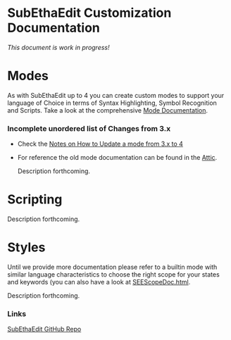 # SubEthaEdit Customization Documentation

*This document is work in progress!*

# Modes
As with SubEthaEdit up to 4 you can create custom modes to support your language of Choice in terms of Syntax Highlighting, Symbol Recognition and Scripts.
Take a look at the comprehensive [Mode Documentation][ModeExample].


### Incomplete unordered list of Changes from 3.x

* Check the [Notes on How to Update a mode from 3.x to 4][ModeUpdate]
* For reference the old mode documentation can be found in the [Attic][ModeDocu3].
  
  Description forthcoming.

  
# Scripting

Description forthcoming.


# Styles

Until we provide more documentation please refer to a builtin mode with similar language characteristics to choose the right scope for your states and keywords (you can also have a look at [SEEScopeDoc.html][ScopeDoc].

Description forthcoming.


### Links
[SubEthaEdit GitHub Repo][see_github]  


<!-- Referenced Files -->
[ScopeDoc]: http://htmlpreview.github.io?https://github.com/codingmonkeys/SubEthaEdit/blob/master/Documentation/Styles/SEEScopeDoc.html "Scope Documentation"
[ModeDocu3]: http://htmlpreview.github.io?https://github.com/codingmonkeys/SubEthaEdit/blob/master/Attic/SubEthaEdit3/Documentation/mode.html "SubEthaEdit 3.x Mode Documentation"

[ModeUpdate]: ModeUpdateNotes.md "Notes on updating modes from SubEthaEdit 3 to 4"

<!-- Referenced Paths -->
[ModeExample]: ExampleMode "SubEthaEdit 4 Example Mode"

<!-- Referenced URLs -->
[see_github]: https://github.com/codingmonkeys/SubEthaEdit "SubEthaEdit GitHub Repo"
